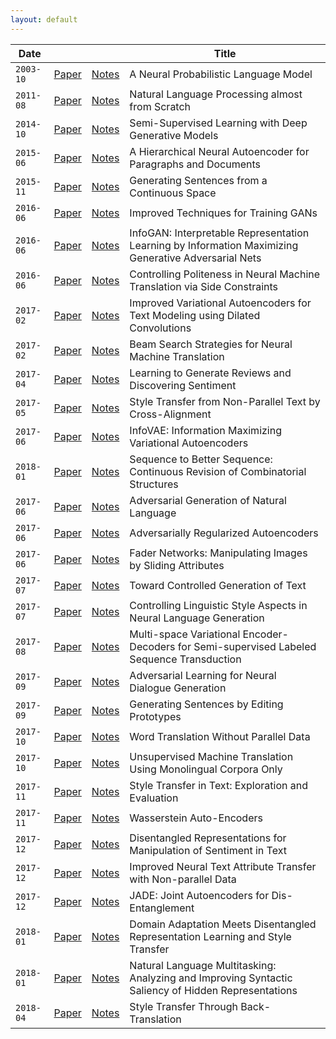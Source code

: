 ```yaml
---
layout: default
---
```


| Date          |                                                             |                                                                                                                           | Title                                                                                                |
| ------------- | ----------------------------------------------------------- | ------------------------------------------------------------------------------------------------------------------------- | ---------------------------------------------------------------------------------------------------- |
| ```2003-10``` | [Paper](http://www.jmlr.org/papers/v3/bengio03a.html)       | [Notes](reviews/a-neural-probabilistic-language-model.html)                                                               | A Neural Probabilistic Language Model                                                                |
| ```2011-08``` | [Paper](https://arxiv.org/abs/1103.0398)                    | [Notes](reviews/natural-language-processing-almost-from-scratch.html)                                                     | Natural Language Processing almost from Scratch                                                      |
| ```2014-10``` | [Paper](https://arxiv.org/abs/1406.5298)                    | [Notes](reviews/semi-supervised-learning-with-deep-generative-models.html)                                                | Semi-Supervised Learning with Deep Generative Models                                                 |
| ```2015-06``` | [Paper](https://arxiv.org/abs/1506.01057)                   | [Notes](reviews/a-hierarchical-neural-autoencoder-for-paragraphs-and-documents.html)                                      | A Hierarchical Neural Autoencoder for Paragraphs and Documents                                       |
| ```2015-11``` | [Paper](https://arxiv.org/abs/1511.06349)                   | [Notes](reviews/generating-sentences-from-a-continuous-space.html)                                                        | Generating Sentences from a Continuous Space                                                         |
| ```2016-06``` | [Paper](https://arxiv.org/abs/1606.03498)                   | [Notes](reviews/improved-techniques-for-training-gans.html)                                                               | Improved Techniques for Training GANs                                                                |
| ```2016-06``` | [Paper](https://arxiv.org/abs/1606.03657)                   | [Notes](reviews/infogan-interpretable-representation-learning-by-information-maximizing-generative-adversarial-nets.html) | InfoGAN: Interpretable Representation Learning by Information Maximizing Generative Adversarial Nets |
| ```2016-06``` | [Paper](https://aclanthology.info/papers/N16-1005/n16-1005) | [Notes](reviews/controlling-politeness-in-neural-machine-translation-via-side-constraints.html)                           | Controlling Politeness in Neural Machine Translation via Side Constraints                            |
| ```2017-02``` | [Paper](https://arxiv.org/abs/1702.08139)                   | [Notes](reviews/improved-variational-autoencoders-for-text-modeling-using-dilated-convolutions.html)                      | Improved Variational Autoencoders for Text Modeling using Dilated Convolutions                       |
| ```2017-02``` | [Paper](https://arxiv.org/abs/1702.01806)                   | [Notes](reviews/beam-search-strategies-for-neural-machine-translation.html)                                               | Beam Search Strategies for Neural Machine Translation                                                |
| ```2017-04``` | [Paper](https://arxiv.org/abs/1704.01444)                   | [Notes](reviews/learning-to-generate-reviews-and-discovering-sentiment.html)                                              | Learning to Generate Reviews and Discovering Sentiment                                               |
| ```2017-05``` | [Paper](https://arxiv.org/abs/1705.09655)                   | [Notes](reviews/style-transfer-from-non-parallel-text-by-cross-alignment.html)                                            | Style Transfer from Non-Parallel Text by Cross-Alignment                                             |
| ```2017-06``` | [Paper](https://arxiv.org/abs/1706.02262)                   | [Notes](reviews/infovae-information-maximizing-variational-autoencoders.html)                                             | InfoVAE: Information Maximizing Variational Autoencoders                                             |
| ```2018-01``` | [Paper](http://proceedings.mlr.press/v70/mueller17a.html)   | [Notes](reviews/sequence-to-better-sequence-continuous-revision-of-combinatorial-structures.html)                         | Sequence to Better Sequence: Continuous Revision of Combinatorial Structures                         |
| ```2017-06``` | [Paper](https://arxiv.org/abs/1705.10929)                   | [Notes](reviews/adversarial-generation-of-natural-language.html)                                                          | Adversarial Generation of Natural Language                                                           |
| ```2017-06``` | [Paper](https://arxiv.org/abs/1706.04223)                   | [Notes](reviews/adversarially-regularized-autoencoders.html)                                                              | Adversarially Regularized Autoencoders                                                               |
| ```2017-06``` | [Paper](https://arxiv.org/abs/1706.00409)                   | [Notes](reviews/fader-networks-manipulating-images-by-sliding-attributes.html)                                            | Fader Networks: Manipulating Images by Sliding Attributes                                            |
| ```2017-07``` | [Paper](https://arxiv.org/abs/1703.00955)                   | [Notes](reviews/toward-controlled-generation-of-text.html)                                                                | Toward Controlled Generation of Text                                                                 |
| ```2017-07``` | [Paper](https://arxiv.org/abs/1707.02633)                   | [Notes](reviews/controlling-linguistic-style-aspects-in-neural-language-generation.html)                                  | Controlling Linguistic Style Aspects in Neural Language Generation                                   |
| ```2017-08``` | [Paper](https://arxiv.org/abs/1704.01691)                   | [Notes](reviews/multispace-variational-encoderdecoders-for-semisupervised-labeled-sequence-transduction.html)             | Multi-space Variational Encoder-Decoders for Semi-supervised Labeled Sequence Transduction           |
| ```2017-09``` | [Paper](https://arxiv.org/abs/1701.06547)                   | [Notes](reviews/adversarial-learning-for-neural-dialogue-generation.html)                                                 | Adversarial Learning for Neural Dialogue Generation                                                  |
| ```2017-09``` | [Paper](https://arxiv.org/abs/1709.08878)                   | [Notes](reviews/generating-sentences-by-editing-prototypes.html)                                                          | Generating Sentences by Editing Prototypes                                                           |
| ```2017-10``` | [Paper](https://arxiv.org/abs/1710.04087)                   | [Notes](reviews/word-translation-without-parallel-data.html)                                                              | Word Translation Without Parallel Data                                                               |
| ```2017-10``` | [Paper](https://arxiv.org/abs/1711.00043)                   | [Notes](reviews/unsupervised-machine-translation-using-monolingual-corpora-only.html)                                     | Unsupervised Machine Translation Using Monolingual Corpora Only                                      |
| ```2017-11``` | [Paper](https://arxiv.org/abs/1711.06861)                   | [Notes](reviews/style-transfer-in-text-exploration-and-evaluation.html)                                                   | Style Transfer in Text: Exploration and Evaluation                                                   |
| ```2017-11``` | [Paper](https://arxiv.org/abs/1711.01558)                   | [Notes](reviews/wasserstein-autoencoders.html)                                                                            | Wasserstein Auto-Encoders                                                                            |
| ```2017-12``` | [Paper](https://arxiv.org/abs/1712.10066)                   | [Notes](reviews/disentangled-representations-for-manipulation-of-sentiment-in-text.html)                                  | Disentangled Representations for Manipulation of Sentiment in Text                                   |
| ```2017-12``` | [Paper](https://arxiv.org/abs/1711.09395)                   | [Notes](reviews/improved-neural-text-attribute-transfer-with-non-parallel-data.html)                                      | Improved Neural Text Attribute Transfer with Non-parallel Data                                       |
| ```2017-12``` | [Paper](https://arxiv.org/abs/1711.09163)                   | [Notes](reviews/jade-joint-autoencoders-for-disentanglement.html)                                                         | JADE: Joint Autoencoders for Dis-Entanglement                                                        |
| ```2018-01``` | [Paper](https://arxiv.org/abs/1712.09025)                   | [Notes](reviews/domain-adaptation-meets-disentangled-representation-learning-and-style-transfer.html)                     | Domain Adaptation Meets Disentangled Representation Learning and Style Transfer                      |
| ```2018-01``` | [Paper](https://arxiv.org/abs/1801.06024)                   | [Notes](reviews/natural-language-multitasking-analyzing-and-improving-syntactic-saliency-of-hidden-representations.html)  | Natural Language Multitasking: Analyzing and Improving Syntactic Saliency of Hidden Representations  |
| ```2018-04``` | [Paper](https://arxiv.org/abs/1804.09000)                   | [Notes](reviews/style-transfer-through-back-translation.html)                                                             | Style Transfer Through Back-Translation                                                              |

<!-- | ```2018-01``` | [Paper]() | [Notes](reviews/) | |  -->
